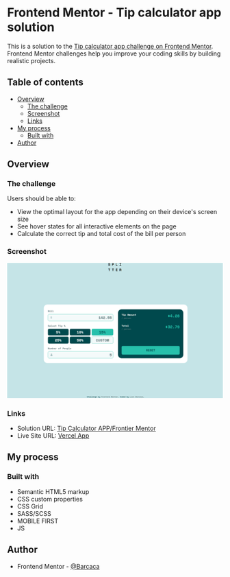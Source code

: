 # Frontend Mentor - Tip calculator app solution

This is a solution to the [Tip calculator app challenge on Frontend Mentor](https://www.frontendmentor.io/challenges/tip-calculator-app-ugJNGbJUX). Frontend Mentor challenges help you improve your coding skills by building realistic projects.

## Table of contents

- [Overview](#overview)
  - [The challenge](#the-challenge)
  - [Screenshot](#screenshot)
  - [Links](#links)
- [My process](#my-process)
  - [Built with](#built-with)
- [Author](#author)

## Overview

### The challenge

Users should be able to:

- View the optimal layout for the app depending on their device's screen size
- See hover states for all interactive elements on the page
- Calculate the correct tip and total cost of the bill per person

### Screenshot

![](/images/screenshot.png)

### Links

- Solution URL: [Tip Calculator APP/Frontier Mentor](https://www.frontendmentor.io/solutions/interactive-rating-component-sassscss-ENpUgZGQIH)
- Live Site URL: [Vercel App](https://interactive-rating-component-main-lilac-omega.vercel.app)

## My process

### Built with

- Semantic HTML5 markup
- CSS custom properties
- CSS Grid
- SASS/SCSS
- MOBILE FIRST
- JS

## Author

- Frontend Mentor - [@Barcaca](https://www.frontendmentor.io/profile/Barcaca)